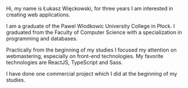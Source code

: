 Hi, my name is Łukasz Więckowski, for three years I am interested in creating web applications.

I am a graduate of the Pawel Wlodkowic University College in Płock. I graduated from the Faculty of Computer Science with a specialization in programming and databases.

Practically from the beginning of my studies I focused my attention on webmastering, especially on front-end technologies. My favorite technologies are ReactJS, TypeScript and Sass.

I have done one commercial project which I did at the beginning of my studies.
